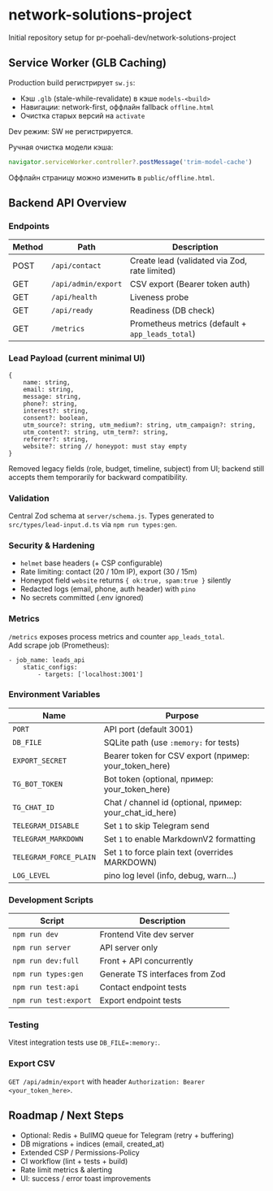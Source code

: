 # network-solutions-project

Initial repository setup for pr-poehali-dev/network-solutions-project

## Service Worker (GLB Caching)

Production build регистрирует `sw.js`:
- Кэш `.glb` (stale-while-revalidate) в кэше `models-<build>`
- Навигации: network-first, оффлайн fallback `offline.html`
- Очистка старых версий на `activate`

Dev режим: SW не регистрируется.

Ручная очистка модели кэша:
```js
navigator.serviceWorker.controller?.postMessage('trim-model-cache')
```

Оффлайн страницу можно изменить в `public/offline.html`.

## Backend API Overview

### Endpoints

| Method | Path | Description |
| ------ | ---- | ----------- |
| POST | `/api/contact` | Create lead (validated via Zod, rate limited) |
| GET  | `/api/admin/export` | CSV export (Bearer token auth) |
| GET  | `/api/health` | Liveness probe |
| GET  | `/api/ready` | Readiness (DB check) |
| GET  | `/metrics` | Prometheus metrics (default + `app_leads_total`) |

### Lead Payload (current minimal UI)
```
{
	name: string,
	email: string,
	message: string,
	phone?: string,
	interest?: string,
	consent?: boolean,
	utm_source?: string, utm_medium?: string, utm_campaign?: string,
	utm_content?: string, utm_term?: string,
	referrer?: string,
	website?: string // honeypot: must stay empty
}
```
Removed legacy fields (role, budget, timeline, subject) from UI; backend still accepts them temporarily for backward compatibility.

### Validation
Central Zod schema at `server/schema.js`. Types generated to `src/types/lead-input.d.ts` via `npm run types:gen`.

### Security & Hardening
* `helmet` base headers (+ CSP configurable)  
* Rate limiting: contact (20 / 10m IP), export (30 / 15m)  
* Honeypot field `website` returns `{ ok:true, spam:true }` silently  
* Redacted logs (email, phone, auth header) with `pino`  
* No secrets committed (.env ignored)

### Metrics
`/metrics` exposes process metrics and counter `app_leads_total`.  
Add scrape job (Prometheus):
```
- job_name: leads_api
	static_configs:
		- targets: ['localhost:3001']
```

### Environment Variables
| Name | Purpose |
| ---- | ------- |
| `PORT` | API port (default 3001) |
| `DB_FILE` | SQLite path (use `:memory:` for tests) |
| `EXPORT_SECRET` | Bearer token for CSV export (пример: your_token_here) |
| `TG_BOT_TOKEN` | Bot token (optional, пример: your_token_here) |
| `TG_CHAT_ID` | Chat / channel id (optional, пример: your_chat_id_here) |
| `TELEGRAM_DISABLE` | Set `1` to skip Telegram send |
| `TELEGRAM_MARKDOWN` | Set `1` to enable MarkdownV2 formatting |
| `TELEGRAM_FORCE_PLAIN` | Set `1` to force plain text (overrides MARKDOWN) |
| `LOG_LEVEL` | pino log level (info, debug, warn…) |

### Development Scripts
| Script | Description |
| ------ | ----------- |
| `npm run dev` | Frontend Vite dev server |
| `npm run server` | API server only |
| `npm run dev:full` | Front + API concurrently |
| `npm run types:gen` | Generate TS interfaces from Zod |
| `npm run test:api` | Contact endpoint tests |
| `npm run test:export` | Export endpoint tests |

### Testing
Vitest integration tests use `DB_FILE=:memory:`.

### Export CSV
`GET /api/admin/export` with header `Authorization: Bearer <your_token_here>`.

## Roadmap / Next Steps
* Optional: Redis + BullMQ queue for Telegram (retry + buffering)
* DB migrations + indices (email, created_at)
* Extended CSP / Permissions-Policy
* CI workflow (lint + tests + build)
* Rate limit metrics & alerting
* UI: success / error toast improvements
